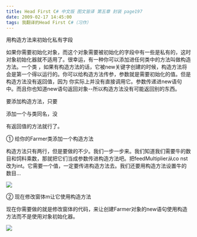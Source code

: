 ```yaml
---
title: Head First C# 中文版 图文皆译 第五章 封装 page197
date: 2009-02-17 14:45:00
tags: 我翻译的Head First C#（习作）
---
```

用构造方法来初始化私有字段

如果你需要初始化对象，而这个对象需要被初始化的字段中有一些是私有的，这时对象初始化器就不适用了。很幸运，有一种你可以添加进任何类中的方法叫做构造方法。一个类
，如果有构造方法的话，它被new关键字创建的时候，构造方法将会是第一个得以运行的。你可以给构造方法传参，参数就是需要初始化的值。但是构造方法没有返回值，因为
你实际上并没有直接调用它。参数传递进new语句中。而且你也知道new语句返回对象--所以构造方法没有可能返回别的东西。

要添加构造方法，只要

添加一个与类同名，没

有返回值的方法就行了。

①  给你的Farmer类添加一个构造方法

构造方法只有两行，但是要做的不少。我们一步一步来。我们知道我们需要牛的数目和饲料乘数，那就把它们当成参数传进构造方法吧。把feedMultiplier从co
nst改为int。它需要一个值，一定要传进构造方法去。我们还要用构造方法设置牛的数目...

![](https://p-blog.csdn.net/images/p_blog_csdn_net/cuipengfei1/EntryImages/20090217/2009-02-17_14-14-07.jpg)

②  现在修改窗体m让它使用构造方法

现在你需要做的就是修改窗体的代码，来让创建Farmer对象的new语句使用构造方法而不是使用对象初始化器。

![](https://p-blog.csdn.net/images/p_blog_csdn_net/cuipengfei1/EntryImages/20090217/2009-02-17_14-33-23.jpg)



